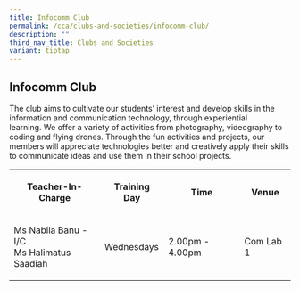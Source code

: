 ```yaml
---
title: Infocomm Club
permalink: /cca/clubs-and-societies/infocomm-club/
description: ""
third_nav_title: Clubs and Societies
variant: tiptap
---
```

<h2><strong>Infocomm Club</strong></h2>
<p>The club aims to cultivate our students’ interest and develop skills in
the information and communication technology, through experiential learning.&nbsp;We
offer a variety of activities from photography, videography to coding and
flying drones. Through the fun activities and projects, our members will
appreciate technologies better and creatively apply their skills to communicate
ideas and use them in their school projects.</p>
<p></p>
<table style="minWidth: 100px">
<colgroup>
<col>
<col>
<col>
<col>
</colgroup>
<tbody>
<tr>
<th rowspan="1" colspan="1">
<p>Teacher-In-Charge</p>
</th>
<th rowspan="1" colspan="1">
<p>Training Day</p>
</th>
<th rowspan="1" colspan="1">
<p>Time</p>
</th>
<th rowspan="1" colspan="1">
<p>Venue</p>
</th>
</tr>
<tr>
<td rowspan="1" colspan="1">
<p>Ms Nabila Banu - I/C
<br>Ms Halimatus Saadiah</p>
</td>
<td rowspan="1" colspan="1">
<p>Wednesdays
<br>
</p>
</td>
<td rowspan="1" colspan="1">
<p>2.00pm - 4.00pm
<br>
</p>
</td>
<td rowspan="1" colspan="1">
<p>Com Lab 1</p>
</td>
</tr>
</tbody>
</table>
<p></p>